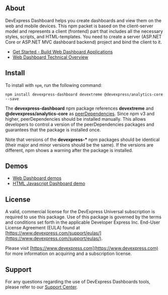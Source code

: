## About

DevExpress Dashboard helps you create dashboards and view them on the web and mobile devices. This npm packet is based on the client-server model and represents a client (frontend) part that includes all the necessary styles, scripts, and HTML-templates. You need to create a server (ASP.NET Core or ASP.NET MVC dashboard backend) project and bind the client to it.

- [Get Started - Build Web Dashboard Applications](https://docs.devexpress.com/Dashboard/400423#create-client-and-server-applications)
- [Web Dashboard Technical Overview](https://docs.devexpress.com/Dashboard/119283/)

## Install

To install with `npm`, run the following command:

```shell
npm install devexpress-dashboard devextreme @devexpress/analytics-core --save
```

The **devexpress-dashboard** npm package references **devextreme** and **@devexpress/analytics-core** as [peerDependencies](https://docs.npmjs.com/files/package.json#peerdependencies). Since npm v3 and higher, peerDependencies should be installed manually. This allows developers to control a version of the peerDependencies packages and guarantees that the package is installed once.

Note that versions of the **devexpress-\*** npm packages should be identical (their major and minor versions should be the same). If the versions are different, npm shows a warning after the package is installed.

## Demos

- [Web Dashboard demos](https://demos.devexpress.com/Dashboard/)
- [HTML Javascript Dashboard demo](https://devexpress.github.io/web-dashboard-demo/)


## License

A valid, commercial license for the DevExpress Universal subscription is required to use this package. Use of this package is governed by the terms and conditions set forth in the applicable Developer Express Inc. End-User License Agreement (EULA) found at [https://www.devexpress.com/support/eulas/](https://www.devexpress.com/support/eulas/).

Please visit [https://www.devexpress.com](https://www.devexpress.com) for more information on acquiring and a subscription license.

## Support

For any questions regarding the use of DevExpress Dashboards tools, please refer to our [Support Center](https://www.devexpress.com/Support/Center).
